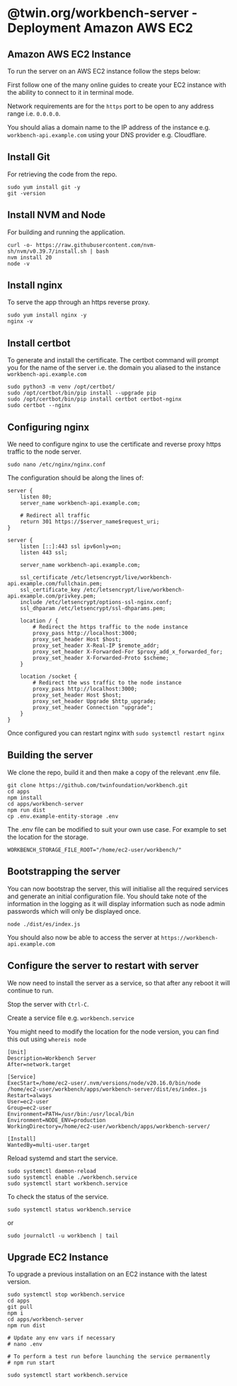 # @twin.org/workbench-server - Deployment Amazon AWS EC2

## Amazon AWS EC2 Instance

To run the server on an AWS EC2 instance follow the steps below:

First follow one of the many online guides to create your EC2 instance with the ability to connect to it in terminal mode.

Network requirements are for the `https` port to be open to any address range i.e. `0.0.0.0`.

You should alias a domain name to the IP address of the instance e.g. `workbench-api.example.com` using your DNS provider e.g. Cloudflare.

## Install Git

For retrieving the code from the repo.

```shell
sudo yum install git -y
git -version
```

## Install NVM and Node

For building and running the application.

```shell
curl -o- https://raw.githubusercontent.com/nvm-sh/nvm/v0.39.7/install.sh | bash
nvm install 20
node -v
```

## Install nginx

To serve the app through an https reverse proxy.

```shell
sudo yum install nginx -y
nginx -v
```

## Install certbot

To generate and install the certificate. The certbot command will prompt you for the name of the server i.e. the domain you aliased to the instance `workbench-api.example.com`

```shell
sudo python3 -m venv /opt/certbot/
sudo /opt/certbot/bin/pip install --upgrade pip
sudo /opt/certbot/bin/pip install certbot certbot-nginx
sudo certbot --nginx
```

## Configuring nginx

We need to configure nginx to use the certificate and reverse proxy https traffic to the node server.

```shell
sudo nano /etc/nginx/nginx.conf
```

The configuration should be along the lines of:

```shell
server {
    listen 80;
    server_name workbench-api.example.com;

    # Redirect all traffic
    return 301 https://$server_name$request_uri;
}

server {
    listen [::]:443 ssl ipv6only=on;
    listen 443 ssl;

    server_name workbench-api.example.com;

    ssl_certificate /etc/letsencrypt/live/workbench-api.example.com/fullchain.pem;
    ssl_certificate_key /etc/letsencrypt/live/workbench-api.example.com/privkey.pem;
    include /etc/letsencrypt/options-ssl-nginx.conf;
    ssl_dhparam /etc/letsencrypt/ssl-dhparams.pem;

    location / {
        # Redirect the https traffic to the node instance
        proxy_pass http://localhost:3000;
        proxy_set_header Host $host;
        proxy_set_header X-Real-IP $remote_addr;
        proxy_set_header X-Forwarded-For $proxy_add_x_forwarded_for;
        proxy_set_header X-Forwarded-Proto $scheme;
    }

    location /socket {
        # Redirect the wss traffic to the node instance
        proxy_pass http://localhost:3000;
        proxy_set_header Host $host;
        proxy_set_header Upgrade $http_upgrade;
        proxy_set_header Connection "upgrade";
    }
}
```

Once configured you can restart nginx with `sudo systemctl restart nginx`

## Building the server

We clone the repo, build it and then make a copy of the relevant .env file.

```shell
git clone https://github.com/twinfoundation/workbench.git
cd apps
npm install
cd apps/workbench-server
npm run dist
cp .env.example-entity-storage .env
```

The .env file can be modified to suit your own use case. For example to set the location for the storage.

```shell
WORKBENCH_STORAGE_FILE_ROOT="/home/ec2-user/workbench/"
```

## Bootstrapping the server

You can now bootstrap the server, this will initialise all the required services and generate an initial configuration file. You should take note of the information in the logging as it will display information such as node admin passwords which will only be displayed once.

```shell
node ./dist/es/index.js
```

You should also now be able to access the server at `https://workbench-api.example.com`

## Configure the server to restart with server

We now need to install the server as a service, so that after any reboot it will continue to run.

Stop the server with `Ctrl-C`.

Create a service file e.g. `workbench.service`

You might need to modify the location for the node version, you can find this out using `whereis node`

```shell
[Unit]
Description=Workbench Server
After=network.target

[Service]
ExecStart=/home/ec2-user/.nvm/versions/node/v20.16.0/bin/node /home/ec2-user/workbench/apps/workbench-server/dist/es/index.js
Restart=always
User=ec2-user
Group=ec2-user
Environment=PATH=/usr/bin:/usr/local/bin
Environment=NODE_ENV=production
WorkingDirectory=/home/ec2-user/workbench/apps/workbench-server/

[Install]
WantedBy=multi-user.target
```

Reload systemd and start the service.

```shell
sudo systemctl daemon-reload
sudo systemctl enable ./workbench.service
sudo systemctl start workbench.service
```

To check the status of the service.

```shell
sudo systemctl status workbench.service
```

or

```shell
sudo journalctl -u workbench | tail
```

## Upgrade EC2 Instance

To upgrade a previous installation on an EC2 instance with the latest version.

```shell
sudo systemctl stop workbench.service
cd apps
git pull
npm i
cd apps/workbench-server
npm run dist

# Update any env vars if necessary
# nano .env

# To perform a test run before launching the service permanently
# npm run start

sudo systemctl start workbench.service
```
